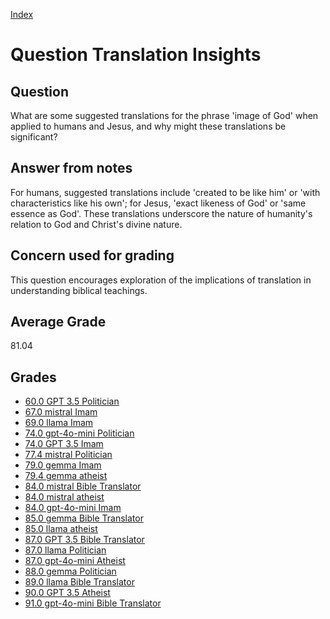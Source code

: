 
[Index](../../index.md)
# Question Translation Insights
## Question
What are some suggested translations for the phrase 'image of God' when applied to humans and Jesus, and why might these translations be significant?

## Answer from notes
For humans, suggested translations include 'created to be like him' or 'with characteristics like his own'; for Jesus, 'exact likeness of God' or 'same essence as God'. These translations underscore the nature of humanity's relation to God and Christ's divine nature.

## Concern used for grading
This question encourages exploration of the implications of translation in understanding biblical teachings.

## Average Grade
81.04

## Grades
 * [60.0 GPT 3.5 Politician](../answers/GPT_3.5_Politician/Translation_Insights.md)
 * [67.0 mistral Imam](../answers/mistral_Imam/Translation_Insights.md)
 * [69.0 llama Imam](../answers/llama_Imam/Translation_Insights.md)
 * [74.0 gpt-4o-mini Politician](../answers/gpt-4o-mini_Politician/Translation_Insights.md)
 * [74.0 GPT 3.5 Imam](../answers/GPT_3.5_Imam/Translation_Insights.md)
 * [77.4 mistral Politician](../answers/mistral_Politician/Translation_Insights.md)
 * [79.0 gemma Imam](../answers/gemma_Imam/Translation_Insights.md)
 * [79.4 gemma atheist](../answers/gemma_atheist/Translation_Insights.md)
 * [84.0 mistral Bible Translator](../answers/mistral_Bible_Translator/Translation_Insights.md)
 * [84.0 mistral atheist](../answers/mistral_atheist/Translation_Insights.md)
 * [84.0 gpt-4o-mini Imam](../answers/gpt-4o-mini_Imam/Translation_Insights.md)
 * [85.0 gemma Bible Translator](../answers/gemma_Bible_Translator/Translation_Insights.md)
 * [85.0 llama atheist](../answers/llama_atheist/Translation_Insights.md)
 * [87.0 GPT 3.5 Bible Translator](../answers/GPT_3.5_Bible_Translator/Translation_Insights.md)
 * [87.0 llama Politician](../answers/llama_Politician/Translation_Insights.md)
 * [87.0 gpt-4o-mini Atheist](../answers/gpt-4o-mini_Atheist/Translation_Insights.md)
 * [88.0 gemma Politician](../answers/gemma_Politician/Translation_Insights.md)
 * [89.0 llama Bible Translator](../answers/llama_Bible_Translator/Translation_Insights.md)
 * [90.0 GPT 3.5 Atheist](../answers/GPT_3.5_Atheist/Translation_Insights.md)
 * [91.0 gpt-4o-mini Bible Translator](../answers/gpt-4o-mini_Bible_Translator/Translation_Insights.md)
